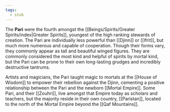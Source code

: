 ```yaml
---
tags:
  - stub
---
```

The **Pari** were the fourth amongst the [[Beings/Spirits/Greater Spirits/index|Greater Spirits]], youngest of the high ranking stewards of creation. The Pari are individually less powerful than [[Djinn]] or [[Ifrit]], but much more numerous and capable of cooperation. Though their forms vary, they commonly appear as tall and beautiful winged figures. They are commonly considered the most kind and helpful of spirits by mortal kind, but the Pari can be prone to their own long-lasting grudges and incredibly destructive tantrums.

Artists and magicians, the Pari taught magic to mortals at the [[House of Wisdom]] to empower their rebellion against the Djinn, cementing a positive relationship between the Pari and the newborn [[Mortal Empire]]. Some Pari, and their [[Zouhri]], live amongst that Empire today as scholars and teachers, but the majority reside in their own country, [[Paristan]], located to the north of the Mortal Empire beyond the [[Qaf Mountains]].